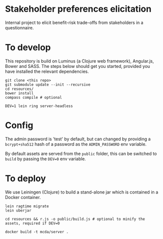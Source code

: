 # Stakeholder preferences elicitation

Internal project to elicit benefit-risk trade-offs from stakeholders in a questionnaire.

# To develop
This repository is build on Luminus (a Clojure web framework), Angular.js, Bower and SASS.
The steps below should get you started, provided you have installed the relevant dependencies.

````
git clone <this repo>
git submodule update --init --recursive
cd resources/
bower install
compass compile # optional

DEV=1 lein ring server-headless

````

# Config
The admin password is 'test' by default, but can changed by providing a `bcrypt+sha512` hash of a password as the
`ADMIN_PASSWORD` env variable.

By default assets are served from the `public` folder, this can be switched to `build` by passing the `DEV=0` env variable.


# To deploy

We use Leiningen (Clojure) to build a stand-alone jar which is contained in a Docker container.

````
lein ragtime migrate
lein uberjar

cd resources && r.js -o public/build.js # optional to minify the assets, required if DEV=0

docker build -t mcda/server .
````
